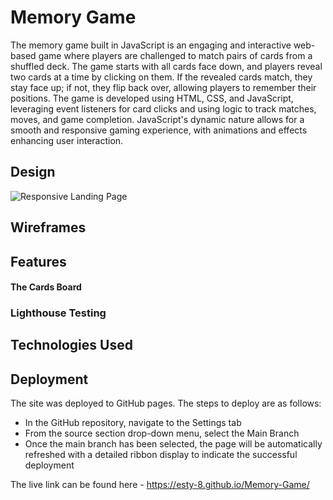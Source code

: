# Memory Game

The memory game built in JavaScript is an engaging and interactive web-based game where players are challenged to match pairs of cards from a shuffled deck. The game starts with all cards face down, and players reveal two cards at a time by clicking on them. If the revealed cards match, they stay face up; if not, they flip back over, allowing players to remember their positions. The game is developed using HTML, CSS, and JavaScript, leveraging event listeners for card clicks and using logic to track matches, moves, and game completion. JavaScript's dynamic nature allows for a smooth and responsive gaming experience, with animations and effects enhancing user interaction.

## Design

![Responsive Landing Page](https://github.com/user-attachments/assets/images/landining-page.png)


## Wireframes 




## Features



#### The Cards Board


### Lighthouse Testing



## Technologies Used 


## Deployment

The site was deployed to GitHub pages. The steps to deploy are as follows:
* In the GitHub repository, navigate to the Settings tab
* From the source section drop-down menu, select the Main Branch
* Once the main branch has been selected, the page will be automatically refreshed with a detailed ribbon display to indicate the successful deployment

The live link can be found here - https://esty-8.github.io/Memory-Game/